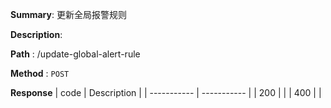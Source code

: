 **Summary**: 更新全局报警规则

**Description**:

**Path** : /update-global-alert-rule

**Method** : `POST`

**Response**
| code      | Description |
| ----------- | ----------- |
|  200   |       |
|  400   |       |

